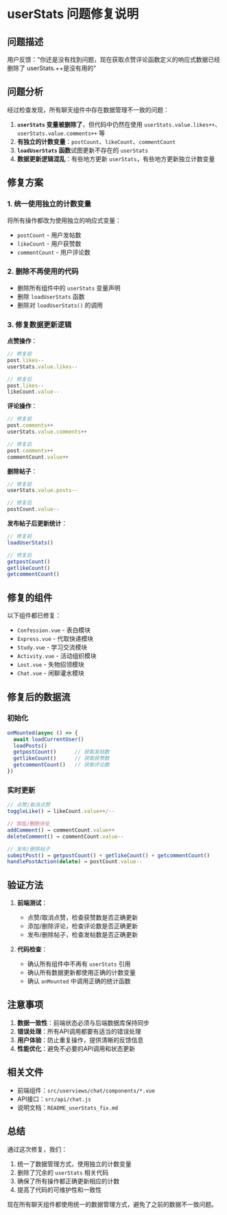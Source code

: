 # userStats 问题修复说明

## 问题描述

用户反馈："你还是没有找到问题，现在获取点赞评论函数定义的响应式数据已经删除了 userStats.++是没有用的"

## 问题分析

经过检查发现，所有聊天组件中存在数据管理不一致的问题：

1. **`userStats` 变量被删除了**，但代码中仍然在使用 `userStats.value.likes++`、`userStats.value.comments++` 等
2. **有独立的计数变量**：`postCount`、`likeCount`、`commentCount`
3. **`loadUserStats` 函数**试图更新不存在的 `userStats`
4. **数据更新逻辑混乱**：有些地方更新 `userStats`，有些地方更新独立计数变量

## 修复方案

### 1. 统一使用独立的计数变量

将所有操作都改为使用独立的响应式变量：
- `postCount` - 用户发帖数
- `likeCount` - 用户获赞数  
- `commentCount` - 用户评论数

### 2. 删除不再使用的代码

- 删除所有组件中的 `userStats` 变量声明
- 删除 `loadUserStats` 函数
- 删除对 `loadUserStats()` 的调用

### 3. 修复数据更新逻辑

**点赞操作**：
```javascript
// 修复前
post.likes--
userStats.value.likes--

// 修复后  
post.likes--
likeCount.value--
```

**评论操作**：
```javascript
// 修复前
post.comments++
userStats.value.comments++

// 修复后
post.comments++
commentCount.value++
```

**删除帖子**：
```javascript
// 修复前
userStats.value.posts--

// 修复后
postCount.value--
```

**发布帖子后更新统计**：
```javascript
// 修复前
loadUserStats()

// 修复后
getpostCount()
getlikeCount()
getcommentCount()
```

## 修复的组件

以下组件都已修复：
- `Confession.vue` - 表白模块
- `Express.vue` - 代取快递模块  
- `Study.vue` - 学习交流模块
- `Activity.vue` - 活动组织模块
- `Lost.vue` - 失物招领模块
- `Chat.vue` - 闲聊灌水模块

## 修复后的数据流

### 初始化
```javascript
onMounted(async () => {
  await loadCurrentUser()
  loadPosts()
  getpostCount()      // 获取发帖数
  getlikeCount()      // 获取获赞数
  getcommentCount()   // 获取评论数
})
```

### 实时更新
```javascript
// 点赞/取消点赞
toggleLike() → likeCount.value++/--

// 添加/删除评论  
addComment() → commentCount.value++
deleteComment() → commentCount.value--

// 发布/删除帖子
submitPost() → getpostCount() + getlikeCount() + getcommentCount()
handlePostAction(delete) → postCount.value--
```

## 验证方法

1. **前端测试**：
   - 点赞/取消点赞，检查获赞数是否正确更新
   - 添加/删除评论，检查评论数是否正确更新
   - 发布/删除帖子，检查发帖数是否正确更新

2. **代码检查**：
   - 确认所有组件中不再有 `userStats` 引用
   - 确认所有数据更新都使用正确的计数变量
   - 确认 `onMounted` 中调用正确的统计函数

## 注意事项

1. **数据一致性**：前端状态必须与后端数据库保持同步
2. **错误处理**：所有API调用都要有适当的错误处理
3. **用户体验**：防止重复操作，提供清晰的反馈信息
4. **性能优化**：避免不必要的API调用和状态更新

## 相关文件

- 前端组件：`src/userviews/chat/components/*.vue`
- API接口：`src/api/chat.js`
- 说明文档：`README_userStats_fix.md`

## 总结

通过这次修复，我们：
1. 统一了数据管理方式，使用独立的计数变量
2. 删除了冗余的 `userStats` 相关代码
3. 确保了所有操作都正确更新相应的计数
4. 提高了代码的可维护性和一致性

现在所有聊天组件都使用统一的数据管理方式，避免了之前的数据不一致问题。
